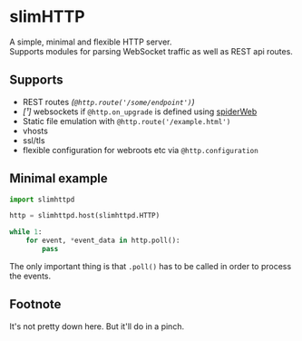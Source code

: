 # slimHTTP
A simple, minimal and flexible HTTP server.<br>
Supports modules for parsing WebSocket traffic as well as REST api routes.

## Supports

 * REST routes *(`@http.route('/some/endpoint')`)*
 * *[¹]* websockets if `@http.on_upgrade` is defined using [spiderWeb](https://github.com/Torxed/spiderWeb)
 * Static file emulation with `@http.route('/example.html')`
 * vhosts
 * ssl/tls
 * flexible configuration for webroots etc via `@http.configuration`

## Minimal example

```py
import slimhttpd

http = slimhttpd.host(slimhttpd.HTTP)

while 1:
	for event, *event_data in http.poll():
		pass
```

The only important thing is that `.poll()` has to be called in order to process the events.

## Footnote

It's not pretty down here. But it'll do in a pinch.
